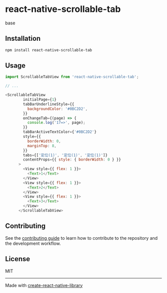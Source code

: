 # react-native-scrollable-tab

base

## Installation

```sh
npm install react-native-scrollable-tab
```

## Usage

```js
import ScrollableTabView from 'react-native-scrollable-tab';

// ...

<ScrollableTabView
        initialPage={1}
        tabBarUnderlineStyle={{
          backgroundColor: '#0BC2D2',
        }}
        onChangeTab={(page) => {
          console.log('17=>', page);
        }}
        tabBarActiveTextColor={'#0BC2D2'}
        style={{
          borderWidth: 0,
          marginTop: 8,
        }}
        tabs={['定位(1)', '定位(1)', '定位(1)']}
        contentProps={{ style: { borderWidth: 0 } }}
      >
        <View style={{ flex: 1 }}>
          <Text>1</Text>
        </View>
        <View style={{ flex: 1 }}>
          <Text>2</Text>
        </View>
        <View style={{ flex: 1 }}>
          <Text>3</Text>
        </View>
      </ScrollableTabView>
```

## Contributing

See the [contributing guide](CONTRIBUTING.md) to learn how to contribute to the repository and the development workflow.

## License

MIT

---

Made with [create-react-native-library](https://github.com/callstack/react-native-builder-bob)
